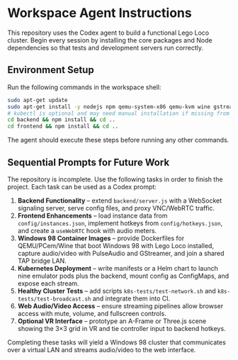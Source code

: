 # Workspace Agent Instructions

This repository uses the Codex agent to build a functional Lego Loco cluster. Begin every session by installing the core packages and Node dependencies so that tests and development servers run correctly.

## Environment Setup
Run the following commands in the workspace shell:

```bash
sudo apt-get update
sudo apt-get install -y nodejs npm qemu-system-x86 qemu-kvm wine gstreamer1.0-tools pulseaudio docker.io tcpdump
# kubectl is optional and may need manual installation if missing from apt
cd backend && npm install && cd ..
cd frontend && npm install && cd ..
```

The agent should execute these steps before running any other commands.

## Sequential Prompts for Future Work
The repository is incomplete. Use the following tasks in order to finish the project. Each task can be used as a Codex prompt:

1. **Backend Functionality** – extend `backend/server.js` with a WebSocket signaling server, serve config files, and proxy VNC/WebRTC traffic.
2. **Frontend Enhancements** – load instance data from `config/instances.json`, implement hotkeys from `config/hotkeys.json`, and create a `useWebRTC` hook with audio meters.
3. **Windows 98 Container Images** – provide Dockerfiles for QEMU/PCem/Wine that boot Windows 98 with Lego Loco installed, capture audio/video with PulseAudio and GStreamer, and join a shared TAP bridge LAN.
4. **Kubernetes Deployment** – write manifests or a Helm chart to launch nine emulator pods plus the backend, mount config as ConfigMaps, and expose each stream.
5. **Healthy Cluster Tests** – add scripts `k8s-tests/test-network.sh` and `k8s-tests/test-broadcast.sh` and integrate them into CI.
6. **Web Audio/Video Access** – ensure streaming pipelines allow browser access with mute, volume, and fullscreen controls.
7. **Optional VR Interface** – prototype an A-Frame or Three.js scene showing the 3×3 grid in VR and tie controller input to backend hotkeys.

Completing these tasks will yield a Windows 98 cluster that communicates over a virtual LAN and streams audio/video to the web interface.
